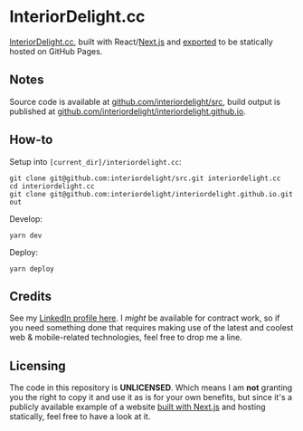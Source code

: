 # InteriorDelight.cc

[InteriorDelight.cc](https://interiordelight.cc), built with React/[Next.js](https://github.com/zeit/next.js/) and [exported](https://github.com/zeit/next.js/#static-html-export) to be statically hosted on GitHub Pages.

## Notes

Source code is available at [github.com/interiordelight/src](https://github.com/interiordelight/src), build output is published at [github.com/interiordelight/interiordelight.github.io](https://github.com/interiordelight/interiordelight.github.io).

## How-to

Setup into `[current_dir]/interiordelight.cc`:

    git clone git@github.com:interiordelight/src.git interiordelight.cc
    cd interiordelight.cc
    git clone git@github.com:interiordelight/interiordelight.github.io.git out

Develop:

    yarn dev

Deploy:

    yarn deploy

## Credits

See my [LinkedIn profile here](https://www.linkedin.com/in/icflorescu/). I _might_ be available for contract work, so if you need something done that requires making use of the latest and coolest web & mobile-related technologies, feel free to drop me a line.

## Licensing

The code in this repository is **UNLICENSED**. Which means I am **not** granting you the right to copy it and use it as is for your own benefits, but since it's a publicly available example of a website [built with Next.js](https://github.com/zeit/next.js/) and hosting statically, feel free to have a look at it.
